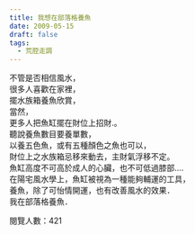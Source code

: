 ```yaml
---
title: 我想在部落格養魚
date: 2009-05-15
draft: false
tags:
  - 荒腔走調
---
```

不管是否相信風水，  
很多人喜歡在家裡，  
擺水族箱養魚欣賞，  
當然，  
更多人把魚缸擺在財位上招財.。  
聽說養魚數目要養單數，  
以養五色魚，或有五種顏色之魚也可以，  
財位上之水族箱忌移來動去，主財氣浮移不定。  
魚缸高度不可高於成人的心臟，也不可低過膝部.…  
在陽宅風水學上，魚缸被視為一種能夠輔運的工具，  
養魚，除了可怡情開運，也有改善風水的效果．  
我在部落格養魚．  


閱覽人數：421